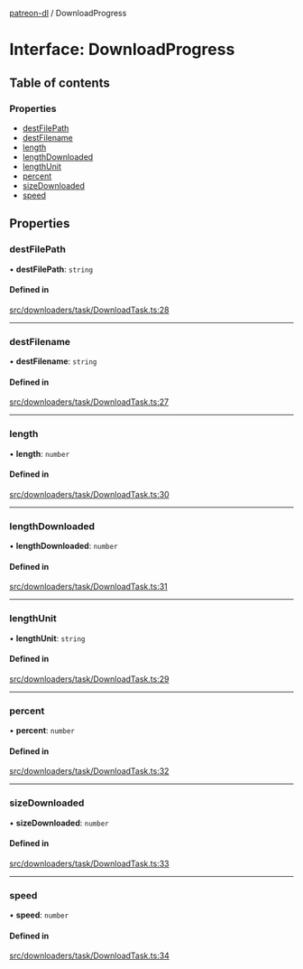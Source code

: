 [patreon-dl](../README.md) / DownloadProgress

# Interface: DownloadProgress

## Table of contents

### Properties

- [destFilePath](DownloadProgress.md#destfilepath)
- [destFilename](DownloadProgress.md#destfilename)
- [length](DownloadProgress.md#length)
- [lengthDownloaded](DownloadProgress.md#lengthdownloaded)
- [lengthUnit](DownloadProgress.md#lengthunit)
- [percent](DownloadProgress.md#percent)
- [sizeDownloaded](DownloadProgress.md#sizedownloaded)
- [speed](DownloadProgress.md#speed)

## Properties

### destFilePath

• **destFilePath**: `string`

#### Defined in

[src/downloaders/task/DownloadTask.ts:28](https://github.com/patrickkfkan/patreon-dl/blob/0767bc1/src/downloaders/task/DownloadTask.ts#L28)

___

### destFilename

• **destFilename**: `string`

#### Defined in

[src/downloaders/task/DownloadTask.ts:27](https://github.com/patrickkfkan/patreon-dl/blob/0767bc1/src/downloaders/task/DownloadTask.ts#L27)

___

### length

• **length**: `number`

#### Defined in

[src/downloaders/task/DownloadTask.ts:30](https://github.com/patrickkfkan/patreon-dl/blob/0767bc1/src/downloaders/task/DownloadTask.ts#L30)

___

### lengthDownloaded

• **lengthDownloaded**: `number`

#### Defined in

[src/downloaders/task/DownloadTask.ts:31](https://github.com/patrickkfkan/patreon-dl/blob/0767bc1/src/downloaders/task/DownloadTask.ts#L31)

___

### lengthUnit

• **lengthUnit**: `string`

#### Defined in

[src/downloaders/task/DownloadTask.ts:29](https://github.com/patrickkfkan/patreon-dl/blob/0767bc1/src/downloaders/task/DownloadTask.ts#L29)

___

### percent

• **percent**: `number`

#### Defined in

[src/downloaders/task/DownloadTask.ts:32](https://github.com/patrickkfkan/patreon-dl/blob/0767bc1/src/downloaders/task/DownloadTask.ts#L32)

___

### sizeDownloaded

• **sizeDownloaded**: `number`

#### Defined in

[src/downloaders/task/DownloadTask.ts:33](https://github.com/patrickkfkan/patreon-dl/blob/0767bc1/src/downloaders/task/DownloadTask.ts#L33)

___

### speed

• **speed**: `number`

#### Defined in

[src/downloaders/task/DownloadTask.ts:34](https://github.com/patrickkfkan/patreon-dl/blob/0767bc1/src/downloaders/task/DownloadTask.ts#L34)
